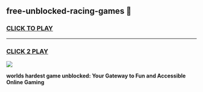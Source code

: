 
## free-unblocked-racing-games 👋
<h3>
<a href="https://premium.freeplayer.one?title=free-unblocked-racing-games&ref=14F">CLICK TO PLAY</a></h3>
<hr>

<h3>
<a href="https://premium.freeplayer.one?title=free-unblocked-racing-games&ref=14F">CLICK 2 PLAY</a>
  
</h3>

<a href="https://premium.freeplayer.one?title=free-unblocked-racing-games&ref=12F/"><img src="https://clearcache.store/games.png"></a>


**worlds hardest game unblocked: Your Gateway to Fun and Accessible Online Gaming**
